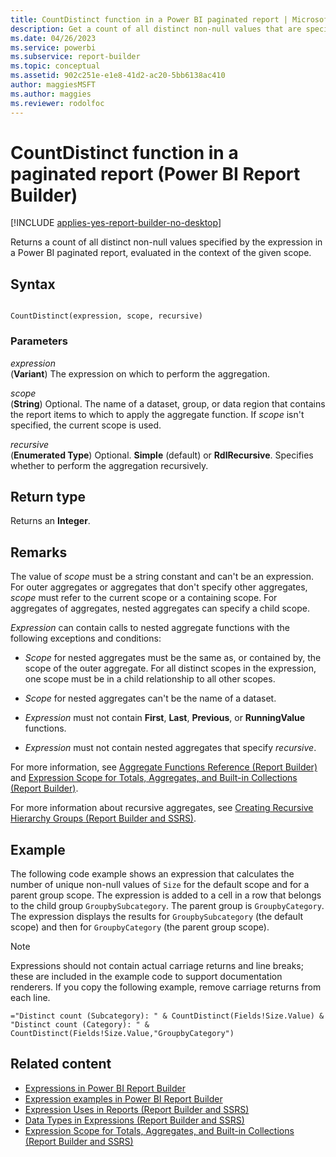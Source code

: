```yaml
---
title: CountDistinct function in a Power BI paginated report | Microsoft Docs
description: Get a count of all distinct non-null values that are specified by an expression in a Power BI paginated report in the context of a given scope.
ms.date: 04/26/2023
ms.service: powerbi
ms.subservice: report-builder
ms.topic: conceptual
ms.assetid: 902c251e-e1e8-41d2-ac20-5bb6138ac410
author: maggiesMSFT
ms.author: maggies
ms.reviewer: rodolfoc
---
```

# CountDistinct function in a paginated report (Power BI Report Builder)

[!INCLUDE [applies-yes-report-builder-no-desktop](../../includes/applies-yes-report-builder-no-desktop.md)]

  Returns a count of all distinct non-null values specified by the expression in a Power BI paginated report, evaluated in the context of the given scope.  
  
## Syntax  
  
```  
  
CountDistinct(expression, scope, recursive)  
```  
  
### Parameters

 *expression*  
 (**Variant**) The expression on which to perform the aggregation.  
  
 *scope*  
 (**String**) Optional. The name of a dataset, group, or data region that contains the report items to which to apply the aggregate function. If *scope* isn't specified, the current scope is used.  
  
 *recursive*  
 (**Enumerated Type**) Optional. **Simple** (default) or **RdlRecursive**. Specifies whether to perform the aggregation recursively.  
  
## Return type

 Returns an **Integer**.  
  
## Remarks

 The value of *scope* must be a string constant and can't be an expression. For outer aggregates or aggregates that don't specify other aggregates, *scope* must refer to the current scope or a containing scope. For aggregates of aggregates, nested aggregates can specify a child scope.  
  
 *Expression* can contain calls to nested aggregate functions with the following exceptions and conditions:  
  
-   *Scope* for nested aggregates must be the same as, or contained by, the scope of the outer aggregate. For all distinct scopes in the expression, one scope must be in a child relationship to all other scopes.  
  
-   *Scope* for nested aggregates can't be the name of a dataset.  
  
-   *Expression* must not contain **First**, **Last**, **Previous**, or **RunningValue** functions.  
  
-   *Expression* must not contain nested aggregates that specify *recursive*.  
  
 For more information, see [Aggregate Functions Reference &#40;Report Builder)](report-builder-functions-aggregate-functions-reference.md) and [Expression Scope for Totals, Aggregates, and Built-in Collections &#40;Report Builder)](/sql/reporting-services/report-design/expression-scope-for-totals-aggregates-and-built-in-collections).  
  
 For more information about recursive aggregates, see [Creating Recursive Hierarchy Groups &#40;Report Builder and SSRS&#41;](/sql/reporting-services/report-design/creating-recursive-hierarchy-groups-report-builder-and-ssrs).  
  
## Example  
 The following code example shows an expression that calculates the number of unique non-null values of `Size` for the default scope and for a parent group scope. The expression is added to a cell in a row that belongs to the child group `GroupbySubcategory`. The parent group is `GroupbyCategory`. The expression displays the results for `GroupbySubcategory` (the default scope) and then for `GroupbyCategory` (the parent group scope).  
  
> [!NOTE]  
> Expressions should not contain actual carriage returns and line breaks; these are included in the example code to support documentation renderers. If you copy the following example, remove carriage returns from each line.  
  
```  
="Distinct count (Subcategory): " & CountDistinct(Fields!Size.Value) &   
"Distinct count (Category): " & CountDistinct(Fields!Size.Value,"GroupbyCategory")  
```  
  
## Related content

- [Expressions in Power BI Report Builder](../expressions/report-builder-expressions.md)
- [Expression examples in Power BI Report Builder](../expressions/report-builder-expression-examples.md)
- [Expression Uses in Reports &#40;Report Builder and SSRS&#41;](expression-uses-reports-report-builder.md)   
- [Data Types in Expressions &#40;Report Builder and SSRS&#41;](/sql/reporting-services/report-design/data-types-in-expressions-report-builder-and-ssrs)   
- [Expression Scope for Totals, Aggregates, and Built-in Collections &#40;Report Builder and SSRS&#41;](/sql/reporting-services/report-design/expression-scope-for-totals-aggregates-and-built-in-collections)  
